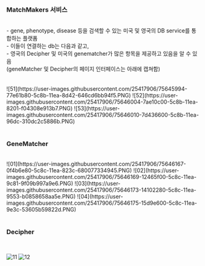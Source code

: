 ### MatchMakers 서비스 ###
<br>
- gene, phenotype, disease 등을 검색할 수 있는 미국 및 영국의 DB service를 통합하는 플랫폼   <br>
- 이들이 연결하는 db는 다음과 같고,     <br>
- 영국의 Decipher 및 미국의 genematcher가 많은 항목을 제공하고 있음을 알 수 있음     <br>
  (geneMatcher 및 Decipher의 페이지 인터페이스는 아래에 캡쳐함)     <br>
 <br>
  <br>
![51](https://user-images.githubusercontent.com/25417906/75645994-77e61b80-5c8b-11ea-8d42-646cd6bb94f5.PNG)
![52](https://user-images.githubusercontent.com/25417906/75646004-7ae10c00-5c8b-11ea-8201-f04308e913b7.PNG)
![53](https://user-images.githubusercontent.com/25417906/75646010-7d436600-5c8b-11ea-96dc-310dc2c5886b.PNG)

 <br>
  <br>


### <a herf = https://genematcher.org/> GeneMatcher </a> ###
  <br>
![01](https://user-images.githubusercontent.com/25417906/75646167-0f4b6e80-5c8c-11ea-823c-680077334945.PNG)
![02](https://user-images.githubusercontent.com/25417906/75646169-12465f00-5c8c-11ea-9c81-9f09b997a9e6.PNG)
![03](https://user-images.githubusercontent.com/25417906/75646173-14102280-5c8c-11ea-9553-b0858658aa5e.PNG)
![04](https://user-images.githubusercontent.com/25417906/75646175-15d9e600-5c8c-11ea-9e3c-53605b59822d.PNG)

 <br>
 <br>

### <a herf = https://decipher.sanger.ac.uk/> Decipher </a> ###
 <br>


![11](https://user-images.githubusercontent.com/25417906/75646184-1a9e9a00-5c8c-11ea-86c1-3d8e9b272807.PNG)
![12](https://user-images.githubusercontent.com/25417906/75646187-1ecab780-5c8c-11ea-8156-36781aeedf5c.PNG)


